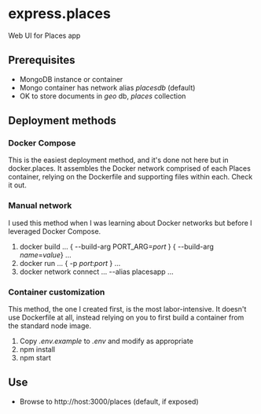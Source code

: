 # express.places
Web UI for Places app

## Prerequisites
* MongoDB instance or container
* Mongo container has network alias _placesdb_ (default)
* OK to store documents in _geo_ db, _places_ collection

## Deployment methods

### Docker Compose

This is the easiest deployment method, and it's done not here but in docker.places.
It assembles the Docker network comprised of each Places container, relying on the
Dockerfile and supporting files within each. Check it out.

### Manual network

I used this method when I was learning about Docker networks but before I leveraged Docker Compose.

1. docker build ... { --build-arg PORT_ARG=_port_ } { --build-arg _name_=_value_} ...
1. docker run ... { -p _port_:_port_ } ...
1. docker network connect ... --alias placesapp ...

### Container customization

This method, the one I created first, is the most labor-intensive.  It doesn't use Dockerfile at all, instead
relying on you to first build a container from the standard node image.

1. Copy _.env.example_ to _.env_ and modify as appropriate
1. npm install
1. npm start

## Use

*  Browse to http://host:3000/places (default, if exposed)